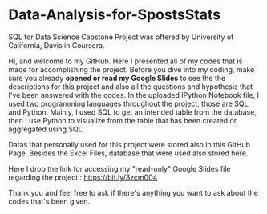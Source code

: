 # Data-Analysis-for-SpostsStats
SQL for Data Science Capstone Project was offered by University of California, Davis in Coursera.

Hi, and welcome to my GitHub. 
Here I presented all of my codes that is made for accomplishing the project. 
Before you dive into my coding, 
make sure you already **opened or read my Google Slides** to see the the descriptions for this project and also all
the questions and hypothesis that I've been answered with the codes. In the uploaded IPython Notebook file, I used two programming languages throughout the project, those are SQL and Python. Mainly, I used SQL to get an intended table from the database, then I use Python to visualize from the table that has been created or aggregated using SQL.

Datas that personally used for this project were stored also in this GitHub Page. Besides the Excel Files, database that were used also stored here.

Here I drop the link for accessing my "read-only" Google Slides file regarding the project : 
https://bit.ly/3zcm004

Thank you and feel free to ask if there's anything you want to ask about the codes that's been given.

